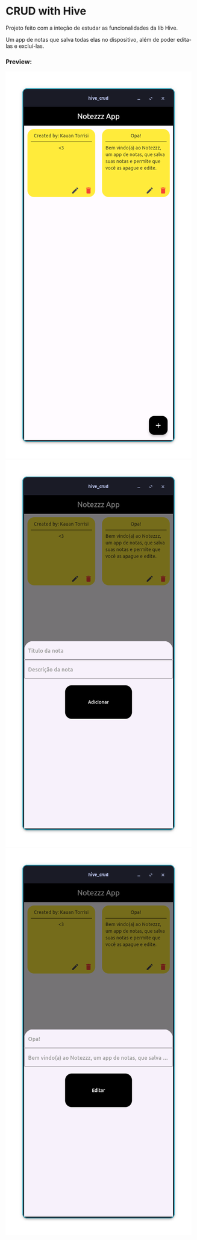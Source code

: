 # CRUD with Hive

Projeto feito com a inteção de estudar as funcionalidades da lib Hive.

Um app de notas que salva todas elas no dispositivo, além de poder edita-las e excluí-las.

### Preview:
![Tela Inicial](lib/assets/TelaInicial.png)
![Tela Criar Nota](lib/assets/TelaCriarNota.png)
![Tela Editar Nota](lib/assets/TelaEditarNota.png)
